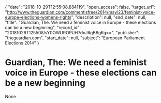 {
  "date": "2018-10-29T12:55:08.884119", 
  "open_access": false, 
  "target_url": "http://www.theguardian.com/commentisfree/2014/may/23/feminist-voice-europe-elections-womens-rights", 
  "description": null, 
  "end_date": null, 
  "title": "Guardian, The: We need a feminist voice in Europe - these elections can be a new beginning", 
  "record_id": "20181029T125508/sY0OWU9OPUH7dnJ6gB8gKg==", 
  "publisher": "theguardian.com", 
  "start_date": null, 
  "subject": "European Parliament Elections 2014"
}

# Guardian, The: We need a feminist voice in Europe - these elections can be a new beginning

None